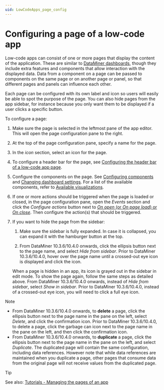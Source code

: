 ```yaml
---
uid: LowCodeApps_page_config
---
```


# Configuring a page of a low-code app

Low-code apps can consist of one or more pages that display the content of the application. These are similar to [DataMiner dashboards](xref:newR_D), though they include extra features and components that allow interaction with the displayed data. Data from a component on a page can be passed to components on the same page or on another page or panel, so that different pages and panels can influence each other.

Each page can be configured with its own label and icon so users will easily be able to spot the purpose of the page. You can also hide pages from the app sidebar, for instance because you only want them to be displayed if a user clicks a specific button.

To configure a page:

1. Make sure the page is selected in the leftmost pane of the app editor. This will open the page configuration pane to the right.

1. At the top of the page configuration pane, specify a name for the page.

1. In the *icon* section, select an icon for the page.

1. To configure a header bar for the page, see [Configuring the header bar of a low-code app page](xref:LowCodeApps_header_config).

1. Configure the components on the page. See [Configuring components](xref:Configuring_components) and [Changing dashboard settings](xref:Changing_dashboard_settings). For a list of the available components, refer to [Available visualizations](xref:Available_visualizations).

1. If one or more actions should be triggered when the page is loaded or closed, in the page configuration pane, open the *Events* section and click the *Configure actions* button next to [*On open* (or *On page load*) or *On close*](xref:LowCodeApps_event_config). Then configure the action(s) that should be triggered.

1. If you want to hide the page from the sidebar:

   1. Make sure the sidebar is fully expanded. In case it is collapsed, you can expand it with the hamburger button at the top.

   1. From DataMiner 10.3.6/10.4.0 onwards, click the ellipsis button next to the page name, and select *Hide from sidebar*.<!-- RN 36097 --> Prior to DataMiner 10.3.6/10.4.0, hover over the page name until a crossed-out eye icon is displayed and click the icon.

   When a page is hidden in an app, its icon is grayed out in the sidebar in edit mode. To show the page again, follow the same steps as detailed above. From DataMiner 10.3.6/10.4.0 onwards, instead of *Hide from sidebar*, select *Show in sidebar*.<!-- RN 36097 --> Prior to DataMiner 10.3.6/10.4.0, instead of a crossed-out eye icon, you will need to click a full eye icon.

> [!NOTE]
>
> - From DataMiner 10.3.6/10.4.0 onwards, to **delete** a page, click the ellipsis button next to the page name in the pane on the left, select *Delete*, and click the confirmation icon.<!-- RN 36097 --> Prior to DataMiner 10.3.6/10.4.0, to delete a page, click the garbage can icon next to the page name in the pane on the left, and then click the confirmation icon.
> - From DataMiner 10.3.6/10.4.0 onwards, to **duplicate** a page, click the ellipsis button next to the page name in the pane on the left, and select *Duplicate*.<!-- RN 36097 --> The duplicated page will contain the same configuration, including data references. However note that while data references are maintained when you duplicate a page, other pages that consume data from the original page will not receive values from the duplicated page.

> [!TIP]
> See also: [Tutorials - Managing the pages of an app](xref:Tutorial_Apps_Managing_Pages)
